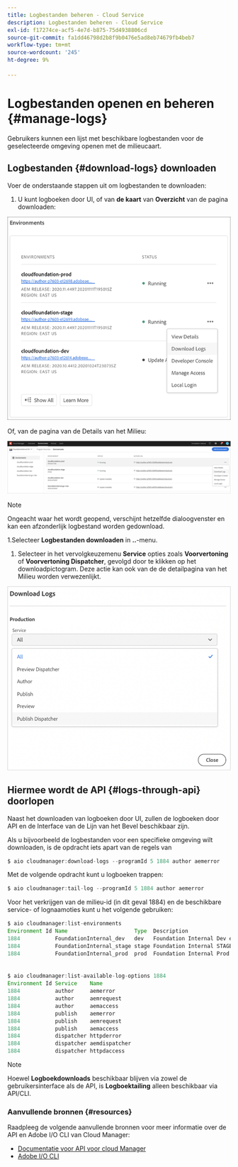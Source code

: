 ```yaml
---
title: Logbestanden beheren - Cloud Service
description: Logbestanden beheren - Cloud Service
exl-id: f17274ce-acf5-4e7d-b875-75d4938806cd
source-git-commit: fa1dd46798d2b8f9b0476e5ad8eb74679fb4beb7
workflow-type: tm+mt
source-wordcount: '245'
ht-degree: 9%

---
```


# Logbestanden openen en beheren {#manage-logs}

Gebruikers kunnen een lijst met beschikbare logbestanden voor de geselecteerde omgeving openen met de milieucaart.

## Logbestanden {#download-logs} downloaden

Voer de onderstaande stappen uit om logbestanden te downloaden:

1. U kunt logboeken door UI, of van **de kaart** van **Overzicht** van de pagina downloaden:

![](assets/download-logs1.png)

Of, van de pagina van de Details van het Milieu:

![](assets/download-logs.png)

>[!NOTE]
>Ongeacht waar het wordt geopend, verschijnt hetzelfde dialoogvenster en kan een afzonderlijk logbestand worden gedownload.

1.Selecteer **Logbestanden downloaden** in **..**-menu.

1. Selecteer in het vervolgkeuzemenu **Service** opties zoals **Voorvertoning** of **Voorvertoning Dispatcher**, gevolgd door te klikken op het downloadpictogram. Deze actie kan ook van de de detailpagina van het Milieu worden verwezenlijkt.

![](assets/download-preview.png)


## Hiermee wordt de API {#logs-through-api} doorlopen

Naast het downloaden van logboeken door UI, zullen de logboeken door API en de Interface van de Lijn van het Bevel beschikbaar zijn.

Als u bijvoorbeeld de logbestanden voor een specifieke omgeving wilt downloaden, is de opdracht iets apart van de regels van

```java
$ aio cloudmanager:download-logs --programId 5 1884 author aemerror
```

Met de volgende opdracht kunt u logboeken trappen:

```java
$ aio cloudmanager:tail-log --programId 5 1884 author aemerror
```

Voor het verkrijgen van de milieu-id (in dit geval 1884) en de beschikbare service- of lognaamoties kunt u het volgende gebruiken:

```java
$ aio cloudmanager:list-environments
Environment Id Name                     Type  Description                          
1884           FoundationInternal_dev   dev   Foundation Internal Dev environment  
1884           FoundationInternal_stage stage Foundation Internal STAGE environment
1884           FoundationInternal_prod  prod  Foundation Internal Prod environment
 
 
$ aio cloudmanager:list-available-log-options 1884
Environment Id Service    Name         
1884           author     aemerror     
1884           author     aemrequest   
1884           author     aemaccess    
1884           publish    aemerror     
1884           publish    aemrequest   
1884           publish    aemaccess    
1884           dispatcher httpderror   
1884           dispatcher aemdispatcher
1884           dispatcher httpdaccess
```

>[!NOTE]
>Hoewel **Logboekdownloads** beschikbaar blijven via zowel de gebruikersinterface als de API, is **Logboektailing** alleen beschikbaar via API/CLI.

### Aanvullende bronnen {#resources}

Raadpleeg de volgende aanvullende bronnen voor meer informatie over de API en Adobe I/O CLI van Cloud Manager:

* [Documentatie voor API voor cloud Manager](https://www.adobe.io/apis/experiencecloud/cloud-manager/docs.html)
* [Adobe I/O CLI](https://github.com/adobe/aio-cli-plugin-cloudmanager)

